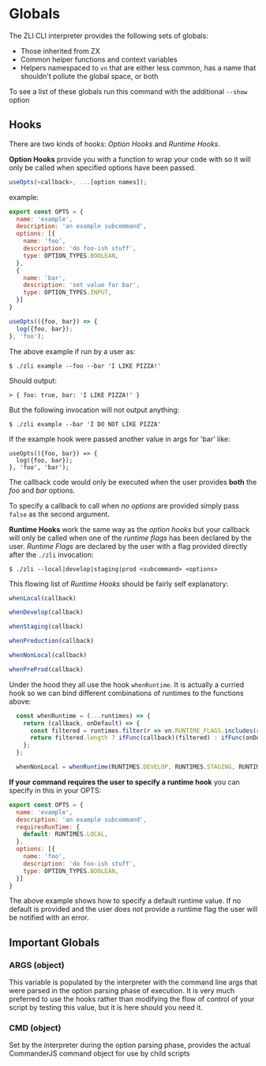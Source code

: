 # Globals
The ZLI CLI interpreter provides the following sets of globals:
- Those inherited from ZX
- Common helper functions and context variables
- Helpers namespaced to `vn` that are either less common, has a name that shouldn't pollute the global space, or both

To see a list of these globals run this command with the additional `--show` option

## Hooks
There are two kinds of hooks: _Option Hooks_ and _Runtime Hooks_.

__Option Hooks__ provide you with a function to wrap your code with so it will
only be called when specified options have been passed.
```javascript
useOpts(<callback>, ...[option names]);
```
example:
```javascript
export const OPTS = {
  name: 'example',
  description: 'an example subcommand',
  options: [{
    name: 'foo',
    description: 'do foo-ish stuff',
    type: OPTION_TYPES.BOOLEAN,
  },
  {
    name: 'bar',
    description: 'set value for bar',
    type: OPTION_TYPES.INPUT,
  }]
}

useOpts(({foo, bar}) => {
  log({foo, bar});
}, 'foo');
```
The above example if run by a user as:
```
$ ./zli example --foo --bar 'I LIKE PIZZA!'
```

Should output:
```
> { foo: true, bar: 'I LIKE PIZZA!' }
```

But the following invocation will not output anything:
```
$ ./zli example --bar 'I DO NOT LIKE PIZZA'
```

If the example hook were passed another value in args for 'bar' like:
```
useOpts(({foo, bar}) => {
  log({foo, bar});
}, 'foo', 'bar');
```
The callback code would only be executed when the user provides **both** the *foo* and
*bar* options.

To specify a callback to call when _no options_ are provided simply pass `false` as the second argument.

**Runtime Hooks** work the same way as the _option hooks_ but your callback will only
be called when one of the _runtime flags_ has been declared by the user. _Runtime Flags_ are declared by
the user with a flag provided directly after the `./zli` invocation:

```
$ ./zli --local|develop|staging|prod <subcommand> <options>
```

This flowing list of _Runtime Hooks_ should be fairly self explanatory:
```javascript
whenLocal(callback)

whenDevelop(callback)

whenStaging(callback)

whenProduction(callback)

whenNonLocal(callback)

whenPreProd(callback)
```

Under the hood they all use the hook `whenRuntime`. It is actually a curried hook so we can bind different combinations of runtimes to the functions above:
```javascript
  const whenRuntime = (...runtimes) => {
    return (callback, onDefault) => {
      const filtered = runtimes.filter(r => vn.RUNTIME_FLAGS.includes(r));
      return filtered.length ? ifFunc(callback)(filtered) : ifFunc(onDefault)();
    };
  };

  whenNonLocal = whenRuntime(RUNTIMES.DEVELOP, RUNTIMES.STAGING, RUNTIMES.PRODUCTION)
```

__If your command requires the user to specify a runtime hook__ you can specify in this in your OPTS:
```javascript
export const OPTS = {
  name: 'example',
  description: 'an example subcommand',
  requiresRunTime: {
    default: RUNTIMES.LOCAL,
  },
  options: [{
    name: 'foo',
    description: 'do foo-ish stuff',
    type: OPTION_TYPES.BOOLEAN,
  }]
}
```
The above example shows how to specify a default runtime value. If no default is provided and the user does not provide
a runtime flag the user will be notified with an error.

## Important Globals
### ARGS (object)

This variable is populated by the interpreter with the command line args that were parsed in the option parsing phase of execution. It is
very much preferred to use the hooks rather than modifying the flow of control of your
script by testing this value, but it is here should you need it.

### CMD (object)
Set by the interpreter during the option parsing phase, provides the actual CommanderJS command object for use by child scripts
